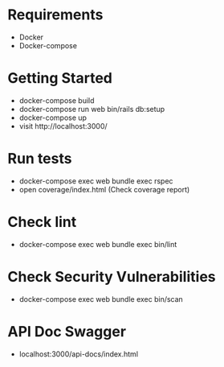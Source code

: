 # Requirements
- Docker
- Docker-compose

# Getting Started
- docker-compose build
- docker-compose run web bin/rails db:setup
- docker-compose up
- visit http://localhost:3000/

# Run tests
- docker-compose exec web bundle exec rspec
- open coverage/index.html (Check coverage report)

# Check lint
- docker-compose exec web bundle exec bin/lint

# Check Security Vulnerabilities
- docker-compose exec web bundle exec bin/scan

# API Doc Swagger
- localhost:3000/api-docs/index.html
